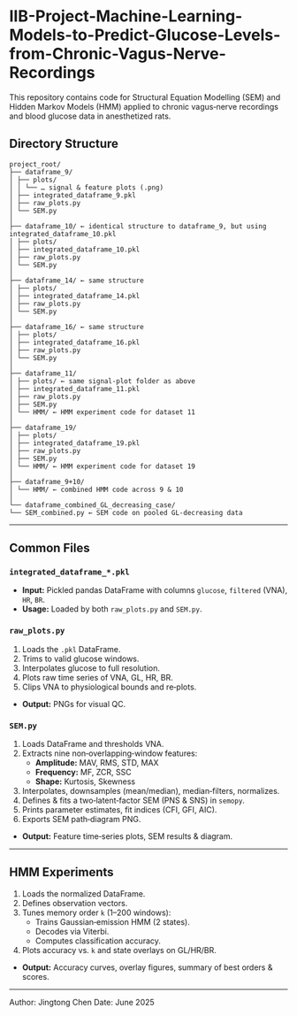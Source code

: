 # IIB-Project-Machine-Learning-Models-to-Predict-Glucose-Levels-from-Chronic-Vagus-Nerve-Recordings

This repository contains code for Structural Equation Modelling (SEM) and Hidden Markov Models (HMM) applied to chronic vagus‐nerve recordings and blood glucose data in anesthetized rats.

## Directory Structure

```text
project_root/
├── dataframe_9/
│ ├── plots/
│ │ └── … signal & feature plots (.png)
│ ├── integrated_dataframe_9.pkl
│ ├── raw_plots.py
│ └── SEM.py
│
├── dataframe_10/ ← identical structure to dataframe_9, but using integrated_dataframe_10.pkl
│ ├── plots/
│ ├── integrated_dataframe_10.pkl
│ ├── raw_plots.py
│ └── SEM.py
│
├── dataframe_14/ ← same structure
│ ├── plots/
│ ├── integrated_dataframe_14.pkl
│ ├── raw_plots.py
│ └── SEM.py
│
├── dataframe_16/ ← same structure
│ ├── plots/
│ ├── integrated_dataframe_16.pkl
│ ├── raw_plots.py
│ └── SEM.py
│
├── dataframe_11/
│ ├── plots/ ← same signal‐plot folder as above
│ ├── integrated_dataframe_11.pkl
│ ├── raw_plots.py
│ ├── SEM.py
│ └── HMM/ ← HMM experiment code for dataset 11
│
├── dataframe_19/
│ ├── plots/
│ ├── integrated_dataframe_19.pkl
│ ├── raw_plots.py
│ ├── SEM.py
│ └── HMM/ ← HMM experiment code for dataset 19
│
├── dataframe_9+10/
│ └── HMM/ ← combined HMM code across 9 & 10
│
└── dataframe_combined_GL_decreasing_case/
└── SEM_combined.py ← SEM code on pooled GL‐decreasing data
```

---

## Common Files

### `integrated_dataframe_*.pkl`
- **Input:** Pickled pandas DataFrame with columns `glucose`, `filtered` (VNA), `HR`, `BR`.
- **Usage:** Loaded by both `raw_plots.py` and `SEM.py`.

### `raw_plots.py`
1. Loads the `.pkl` DataFrame.
2. Trims to valid glucose windows.
3. Interpolates glucose to full resolution.
4. Plots raw time series of VNA, GL, HR, BR.
5. Clips VNA to physiological bounds and re‐plots.
- **Output:** PNGs for visual QC.

### `SEM.py`
1. Loads DataFrame and thresholds VNA.
2. Extracts nine non‐overlapping‐window features:
   - **Amplitude:** MAV, RMS, STD, MAX  
   - **Frequency:** MF, ZCR, SSC  
   - **Shape:** Kurtosis, Skewness  
3. Interpolates, downsamples (mean/median), median‐filters, normalizes.
4. Defines & fits a two‐latent‐factor SEM (PNS & SNS) in `semopy`.
5. Prints parameter estimates, fit indices (CFI, GFI, AIC).
6. Exports SEM path‐diagram PNG.
- **Output:** Feature time‐series plots, SEM results & diagram.

---

## HMM Experiments

1. Loads the normalized DataFrame.
2. Defines observation vectors. 
3. Tunes memory order `k` (1–200 windows):
   - Trains Gaussian‐emission HMM (2 states).
   - Decodes via Viterbi.
   - Computes classification accuracy.
4. Plots accuracy vs. `k` and state overlays on GL/HR/BR.
- **Output:** Accuracy curves, overlay figures, summary of best orders & scores.

---

Author: Jingtong Chen
Date: June 2025




